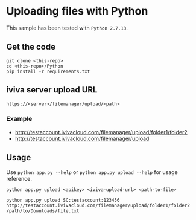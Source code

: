# Uploading files with Python

This sample has been tested with `Python 2.7.13`.

## Get the code

```text
git clone <this-repo>
cd <this-repo>/Python
pip install -r requirements.txt
```

## iviva server upload URL

``` text
https://<server>/filemanager/upload/<path>
```

### Example

* <http://testaccount.ivivacloud.com/filemanager/upload/folder1/folder2>
* <http://testaccount.ivivacloud.com/filemanager/upload>

## Usage

Use `python app.py --help` or `python app.py upload --help` for usage reference.

```text
python app.py upload <apikey> <iviva-upload-url> <path-to-file>

python app.py upload SC:testaccount:123456 http://testaccount.ivivacloud.com/filemanager/upload/folder1/folder2 /path/to/Downloads/file.txt
````
